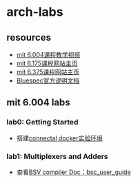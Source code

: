# arch-labs

## resources

- [mit 6.004课程教学视频](https://www.bilibili.com/video/BV197411s736)
- [mit 6.175课程网站主页](http://csg.csail.mit.edu/6.175/index.html)
- [mit 6.375课程网站主页](http://csg.csail.mit.edu/6.375/6_375_2019_www/index.html)
- [Bluespec官方说明文档](https://github.com/B-Lang-org/bsc/releases)

## mit 6.004 labs

### lab0: Getting Started

- 搭建[connectal docker实验环境](https://hub.docker.com/r/kazutoiris/connectal)

### lab1: Multiplexers and Adders

- 查看[BSV compiler Doc：bsc_user_guide](https://github.com/B-Lang-org/bsc/releases)


